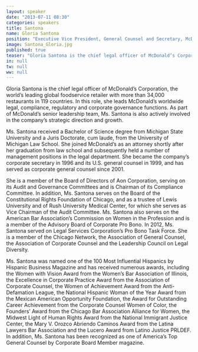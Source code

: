 ```yaml
---
layout: speaker
date: "2013-07-11 08:30"
categories: speakers
title: Santona
name: Gloria Santona
position: "Executive Vice President, General Counsel and Secretary, McDonald’s Corporation"
image: Santona_Gloria.jpg
published: true
teaser: "Gloria Santona is the chief legal officer of McDonald’s Corporation, the world’s leading global foodservice retailer with more than 34,000 restaurants in 119 countries."
in: null
tw: null
ww: null
---
```

Gloria Santona is the chief legal officer of McDonald’s Corporation, the world’s leading global foodservice retailer with more than 34,000 restaurants in 119 countries.  In this role, she leads McDonald’s worldwide legal, compliance, regulatory and corporate governance functions.  As part of McDonald’s senior leadership team, Ms. Santona is also actively involved in the company’s strategic direction and growth.  

Ms. Santona received a Bachelor of Science degree from Michigan State University and a Juris Doctorate, cum laude, from the University of Michigan Law School.  She joined McDonald’s as an attorney shortly after her graduation from law school and subsequently held a number of management positions in the legal department.  She became the company’s corporate secretary in 1996 and its U.S. general counsel in 1999, and has served as corporate general counsel since 2001.  

She is a member of the Board of Directors of Aon Corporation, serving on its Audit and Governance Committees and is Chairman of its Compliance Committee.  In addition, Ms. Santona serves on the Board of the Constitutional Rights Foundation of Chicago, and as a trustee of Lewis University and of Rush University Medical Center, for which she serves as Vice Chairman of the Audit Committee.  Ms. Santona also serves on the American Bar Association’s Commission on Women in the Profession and is a member of the Advisory Board of Corporate Pro Bono.  In 2012, Ms. Santona served on Legal Services Corporation’s Pro Bono Task Force.  She is a member of the Chicago Network, the Association of General Counsel, the Association of Corporate Counsel and the Leadership Council on Legal Diversity.

Ms. Santona was named one of the 100 Most Influential Hispanics by Hispanic Business Magazine and has received numerous awards, including the Women with Vision Award from the Women’s Bar Association of Illinois, the Excellence in Corporate Practice Award from the Association of Corporate Counsel, the Women of Achievement Award from the Anti-Defamation League, the National Hispanic Woman of the Year Award from the Mexican American Opportunity Foundation, the Award for Outstanding Career Achievement from the Corporate Counsel Women of Color, the Founders’ Award from the Chicago Bar Association Alliance for Women, the Midwest Light of Human Rights Award from the National Immigrant Justice Center, the Mary V. Orozco Abriendo Caminos Award from the Latina Lawyers Bar Association and the Lucero Award from Latino Justice PRLDEF.  In addition, Ms. Santona has been recognized as one of America’s Top General Counsel by Corporate Board Member magazine. 




